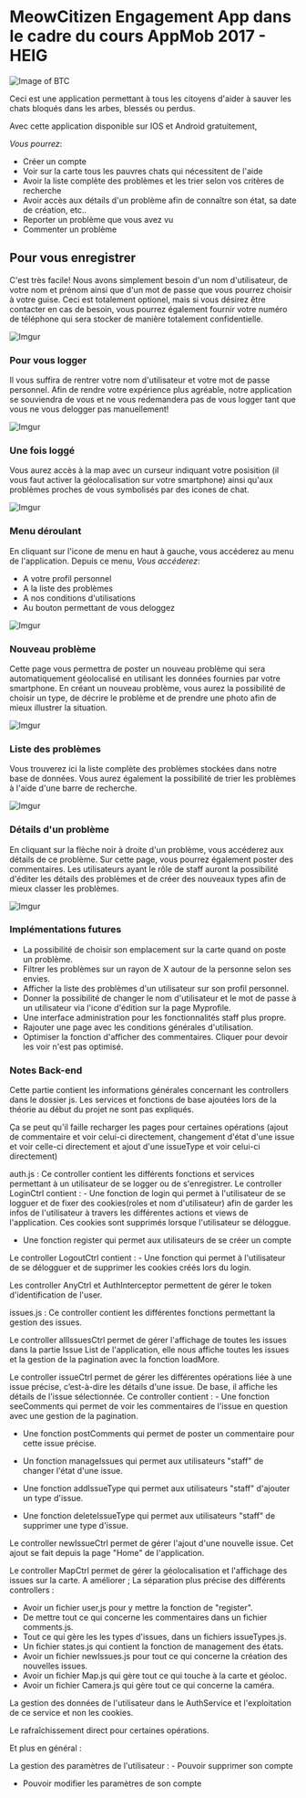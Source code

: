 # MeowCitizen Engagement App dans le cadre du cours AppMob 2017 - HEIG

![Image of BTC](http://i.imgur.com/ZZo5Bh1.png)

Ceci est une application permettant à tous les citoyens d'aider à sauver les chats bloqués dans les arbes, blessés ou perdus.

Avec cette application disponible sur IOS et Android gratuitement,

*Vous pourrez*:
* Créer un compte
* Voir sur la carte tous les pauvres chats qui nécessitent de l'aide
* Avoir la liste complète des problèmes et les trier selon vos critères de recherche
* Avoir accès aux détails d'un problème afin de connaître son état, sa date de création, etc..
* Reporter un problème que vous avez vu
* Commenter un problème

## Pour vous enregistrer

C'est très facile! Nous avons simplement besoin d'un nom d'utilisateur, de votre nom et prénom ainsi que d'un mot de passe que vous pourrez choisir à votre guise. Ceci est totalement optionel, mais si vous désirez être contacter en cas de besoin, vous pourrez également fournir votre numéro de téléphone qui sera stocker de manière totalement confidentielle.

![Imgur](http://i.imgur.com/u43DCxx.png)

### Pour vous logger

Il vous suffira de rentrer votre nom d'utilisateur et votre mot de passe personnel. Afin de rendre votre expérience plus agréable, notre application se souviendra de vous et ne vous redemandera pas de vous logger tant que vous ne vous delogger pas manuellement!

![Imgur](http://i.imgur.com/2raXsoD.png)

### Une fois loggé

Vous aurez accès à la map avec un curseur indiquant votre posisition (il vous faut activer la géolocalisation sur votre smartphone) ainsi qu'aux problèmes proches de vous symbolisés par des icones de chat.

![Imgur](http://i.imgur.com/ah1n2Pj.png)

### Menu déroulant

En cliquant sur l'icone de menu en haut à gauche, vous accéderez au menu de l'application. Depuis ce menu,
*Vous accéderez*:
* A votre profil personnel
* A la liste des problèmes
* A nos conditions d'utilisations
* Au bouton permettant de vous deloggez

![Imgur](http://i.imgur.com/U41MUQs.png)

### Nouveau problème

Cette page vous permettra de poster un nouveau problème qui sera automatiquement géolocalisé en utilisant les données fournies par votre smartphone.
En créant un nouveau problème, vous aurez la possibilité de choisir un type, de décrire le problème et de prendre une photo afin de mieux illustrer la situation.

![Imgur](http://i.imgur.com/6WAnLUz.png)

 ### Liste des problèmes

Vous trouverez ici la liste complète des problèmes stockées dans notre base de données. Vous aurez également la possibilité de trier les problèmes à l'aide d'une barre de recherche.

![Imgur](http://i.imgur.com/0Yi147K.png)

 ### Détails d'un problème

En cliquant sur la flèche noir à droite d'un problème, vous accéderez aux détails de ce problème. Sur cette page, vous pourrez également poster des commentaires.
Les utilisateurs ayant le rôle de staff auront la possibilité d'éditer les détails des problèmes et de créer des nouveaux types afin de mieux classer les problèmes.

![Imgur](http://i.imgur.com/0Yi147K.png)

### Implémentations futures

- La possibilité de choisir son emplacement sur la carte quand on poste un problème.
- Filtrer les problèmes sur un rayon de X autour de la personne selon ses envies.
- Afficher la liste des problèmes d'un utilisateur sur son profil personnel.
- Donner la possibilité de changer le nom d'utilisateur et le mot de passe à un utilisateur via l'icone d'édition sur la page Myprofile.
- Une interface administration pour les fonctionnalités staff plus propre.
- Rajouter une page avec les conditions générales d'utilisation.
- Optimiser la fonction d'afficher des commentaires. Cliquer pour devoir les voir n'est pas optimisé.

### Notes Back-end

Cette partie contient les informations générales concernant les controllers dans le dossier js. Les services et fonctions de base ajoutées lors de la théorie au début du projet ne sont pas expliqués.

Ça se peut qu'il faille recharger les pages pour certaines opérations (ajout de commentaire et voir celui-ci directement, changement d'état d'une issue et voir celle-ci directement et ajout d'une issueType et voir celui-ci directement)

auth.js :  Ce controller contient les différents fonctions et services permettant à un utilisateur de se logger ou de s'enregistrer.  Le controller LoginCtrl contient : - Une fonction de login qui permet à l'utilisateur de se logguer et de fixer des cookies(roles et nom d'utilisateur) afin de garder les infos de l'utilisateur à travers les différentes actions et views de l'application. Ces cookies sont supprimés lorsque l'utilisateur se déloggue.

- Une fonction register qui permet aux utilisateurs de se créer un compte

Le controller LogoutCtrl contient : - Une fonction qui permet à l'utilisateur de se délogguer et de supprimer les cookies créés lors du login.

Les controller AnyCtrl et AuthInterceptor permettent de gérer le token d'identification de l'user.

issues.js :  Ce controller contient les différentes fonctions permettant la gestion des issues.

Le controller allIssuesCtrl permet de gérer l'affichage de toutes les issues dans la partie Issue List de l'application, elle nous affiche toutes les issues et la gestion de la pagination avec la fonction loadMore.

Le controller issueCtrl permet de gérer les différentes opérations liée à une issue précise, c’est-à-dire les détails d'une issue. De base, il affiche les détails de l'issue sélectionnée.   Ce controller contient :  - Une fonction seeComments qui permet de voir les commentaires de l'issue en question avec une gestion de la pagination.

- Une fonction postComments qui permet de poster un commentaire pour cette issue précise.

- Un fonction manageIssues qui permet aux utilisateurs "staff" de changer l'état d'une issue.

- Une fonction addIssueType qui permet aux utilisateurs "staff" d'ajouter un type d'issue.

- Une fonction deleteIssueType qui permet aux utilisateurs "staff" de supprimer une type d'issue.

Le controller newIssueCtrl permet de gérer l'ajout d'une nouvelle issue. Cet ajout se fait depuis la page "Home" de l'application.

Le controller MapCtrl permet de gérer la géolocalisation et l'affichage des issues sur la carte.  A améliorer ;
 La séparation plus précise des différents controllers :
- Avoir un fichier user,js pour y mettre la fonction de "register".
- De mettre tout ce qui concerne les commentaires dans un fichier comments.js.
- Tout ce qui gère les les types d'issues, dans un fichiers issueTypes.js.
- Un fichier states.js qui contient la fonction de management des états.
- Avoir un fichier newIssues.js pour tout ce qui concerne la création des nouvelles issues.
- Avoir un fichier Map.js qui gère tout ce qui touche à la carte et géoloc.
- Avoir un fichier Camera.js qui gère tout ce qui concerne la caméra.

La gestion des données de l'utilisateur dans le AuthService et l'exploitation de ce service et non les cookies.

Le rafraîchissement direct pour certaines opérations.

Et plus en général :

La gestion des paramètres de l'utilisateur : - Pouvoir supprimer son compte
- Pouvoir modifier les paramètres de son compte
